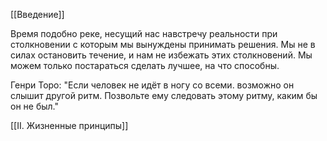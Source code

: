 [[Введение]]

Время подобно реке, несущий нас навстречу реальности при столкновении с которым мы вынуждены принимать решения. Мы не в силах остановить течение, и нам не избежать этих столкновений. Мы можем только постараться сделать лучшее, на что способны.

Генри Торо:  "Если человек не идёт в ногу со всеми. возможно он слышит другой ритм. Позвольте ему следовать этому ритму, каким бы он не был."




[[II. Жизненные принципы]]